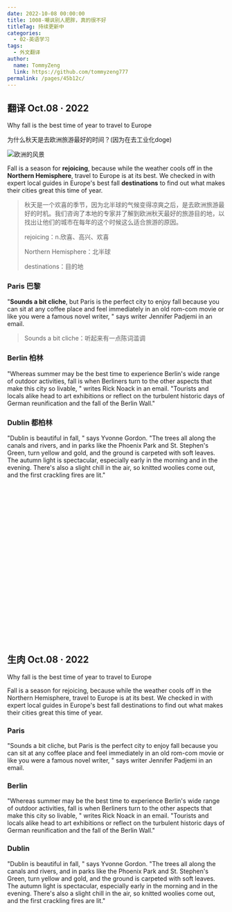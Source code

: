 ```yaml
---
date: 2022-10-08 00:00:00
title: 1008-嘲讽别人肥胖，真的很不好
titleTag: 持续更新中
categories: 
  - 02-英语学习
tags: 
  - 外文翻译
author: 
  name: TommyZeng
  link: https://github.com/tommyzeng777
permalink: /pages/45b12c/
---
```

## 翻译 Oct.08 · 2022

Why fall is the best time of year to travel to Europe 

为什么秋天是去欧洲旅游最好的时间？(因为在去工业化doge)

![欧洲的风景](https://images.unsplash.com/photo-1467269204594-9661b134dd2b?ixlib=rb-1.2.1&ixid=MnwxMjA3fDB8MHxwaG90by1wYWdlfHx8fGVufDB8fHx8&auto=format&fit=crop&w=2070&q=80)
<!-- more -->

Fall is a season for **rejoicing**, because while the weather cools off in the **Northern Hemisphere**, travel to Europe is at its best. We checked in with expert local guides in Europe's best fall **destinations** to find out what makes their cities great this time of year.

> 秋天是一个欢喜的季节，因为北半球的气候变得凉爽之后，是去欧洲旅游最好的时机。我们咨询了本地的专家并了解到欧洲秋天最好的旅游目的地，以找出让他们的城市在每年的这个时候这么适合旅游的原因。
>
> rejoicing：n.欣喜、高兴、欢喜
>
> Northern Hemisphere：北半球
>
> destinations：目的地

### Paris 巴黎

"**Sounds a bit cliche**, but Paris is the perfect city to enjoy fall because you can sit at any coffee place and feel immediately in an old rom-com movie or like you were a famous novel writer, " says writer Jennifer Padjemi in an email.

> Sounds a bit cliche：听起来有一点陈词滥调

### Berlin 柏林

"Whereas summer may be the best time to experience Berlin's wide range of outdoor activities, fall is when Berliners turn to the other aspects that make this city so livable, " writes Rick Noack in an email. "Tourists and locals alike head to art exhibitions or reflect on the turbulent historic days of German reunification and the fall of the Berlin Wall."

### Dublin 都柏林

"Dublin is beautiful in fall, " says Yvonne Gordon. "The trees all along the canals and rivers, and in parks like the Phoenix Park and St. Stephen's Green, turn yellow and gold, and the ground is carpeted with soft leaves. The autumn light is spectacular, especially early in the morning and in the evening. There's also a slight chill in the air, so knitted woolies come out, and the first crackling fires are lit."

<br><br><br><br><br><br><br><br><br><br><br><br><br><br><br><br><br><br><br><br><br>


## 生肉 Oct.08 · 2022
Why fall is the best time of year to travel to Europe

Fall is a season for rejoicing, because while the weather cools off in the Northern Hemisphere, travel to Europe is at its best. We checked in with expert local guides in Europe's best fall destinations to find out what makes their cities great this time of year.

### Paris

"Sounds a bit cliche, but Paris is the perfect city to enjoy fall because you can sit at any coffee place and feel immediately in an old rom-com movie or like you were a famous novel writer, " says writer Jennifer Padjemi in an email.

### Berlin

"Whereas summer may be the best time to experience Berlin's wide range of outdoor activities, fall is when Berliners turn to the other aspects that make this city so livable, " writes Rick Noack in an email. "Tourists and locals alike head to art exhibitions or reflect on the turbulent historic days of German reunification and the fall of the Berlin Wall."

### Dublin

"Dublin is beautiful in fall, " says Yvonne Gordon. "The trees all along the canals and rivers, and in parks like the Phoenix Park and St. Stephen's Green, turn yellow and gold, and the ground is carpeted with soft leaves. The autumn light is spectacular, especially early in the morning and in the evening. There's also a slight chill in the air, so knitted woolies come out, and the first crackling fires are lit."

